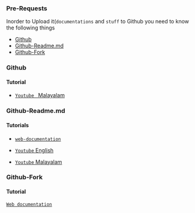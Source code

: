 ### Pre-Requests

Inorder to Upload it(`documentations` and `stuff` to Github you need to know the following things 

- [Github](#github)
- [Github-Readme.md](#github-readme)
- [Github-Fork](#github-fork)

### Github 

#### Tutorial 

- [ `Youtube ` Malayalam](https://youtu.be/aJ1cbdMdfys)


###  Github-Readme.md 



#### Tutorials 

- [`web-documentation`](https://docs.github.com/en/get-started/writing-on-github/getting-started-with-writing-and-formatting-on-github/basic-writing-and-formatting-syntax)

- [`Youtube` English](https://youtu.be/yXY3f9jw7fg)
- [`Youtube` Malayalam]()

### Github-Fork



#### Tutorial

[`Web documentation`](https://docs.github.com/en/get-started/quickstart/fork-a-repo)